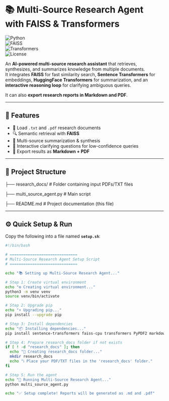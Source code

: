 # 📚 Multi-Source Research Agent with FAISS & Transformers  

![Python](https://img.shields.io/badge/Python-3.10+-blue?logo=python)  
![FAISS](https://img.shields.io/badge/FAISS-Indexing-orange)  
![Transformers](https://img.shields.io/badge/Transformers-NLP-green)  
![License](https://img.shields.io/badge/License-MIT-brightgreen)  

An **AI-powered multi-source research assistant** that retrieves, synthesizes, and summarizes knowledge from multiple documents.  
It integrates **FAISS** for fast similarity search, **Sentence Transformers** for embeddings, **HuggingFace Transformers** for summarization, and an **interactive reasoning loop** for clarifying ambiguous queries.  

It can also **export research reports in Markdown and PDF**.  

---

## 🚀 Features  

- 📂 Load `.txt` and `.pdf` research documents  
- 🔍 Semantic retrieval with **FAISS**  
- 🧠 Multi-source summarization & synthesis  
- 🤖 Interactive clarifying questions for low-confidence queries  
- 📝 Export results as **Markdown + PDF**  

---

## 📂 Project Structure  
├── research_docs/ # Folder containing input PDFs/TXT files

├── multi_source_agent.py # Main script

├── README.md # Project documentation (this file)


---

## ⚙️ Quick Setup & Run  

Copy the following into a file named **`setup.sh`**:  

```bash
#!/bin/bash

# ==============================
# Multi-Source Research Agent Setup Script
# ==============================

echo "📚 Setting up Multi-Source Research Agent..."

# Step 1: Create virtual environment
echo "⚙️ Creating virtual environment..."
python3 -m venv venv
source venv/bin/activate

# Step 2: Upgrade pip
echo "⬆️ Upgrading pip..."
pip install --upgrade pip

# Step 3: Install dependencies
echo "📦 Installing dependencies..."
pip install sentence-transformers faiss-cpu transformers PyPDF2 markdown2 weasyprint torch

# Step 4: Prepare research_docs folder if not exists
if [ ! -d "research_docs" ]; then
  echo "📂 Creating research_docs folder..."
  mkdir research_docs
  echo "ℹ️ Place your PDF/TXT files in the 'research_docs' folder."
fi

# Step 5: Run the agent
echo "🚀 Running Multi-Source Research Agent..."
python multi_source_agent.py

echo "✅ Setup complete! Reports will be generated as .md and .pdf"

